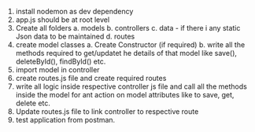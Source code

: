 1. install nodemon as dev dependency
2. app.js should be at root level
3. Create all folders
    a. models
    b. controllers
    c. data - if there i any static Json data to be maintained
    d. routes
4. create model classes
    a. Create Constructor (if required)
    b. write all the methods required to get/updatet he details of that model like save(), deleteById(), findById() etc. 
5. import model in controller
6. create routes.js file and create required routes
7. write all logic inside respective controller js file and call all the methods inside the model for ant action on model attributes like to save, get, delete etc.
7. Update routes.js file to link controller to respective route
8. test application from postman.
